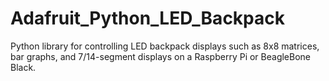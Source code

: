Adafruit_Python_LED_Backpack
============================

Python library for controlling LED backpack displays such as 8x8 matrices, bar graphs, and 7/14-segment displays on a Raspberry Pi or BeagleBone Black.
